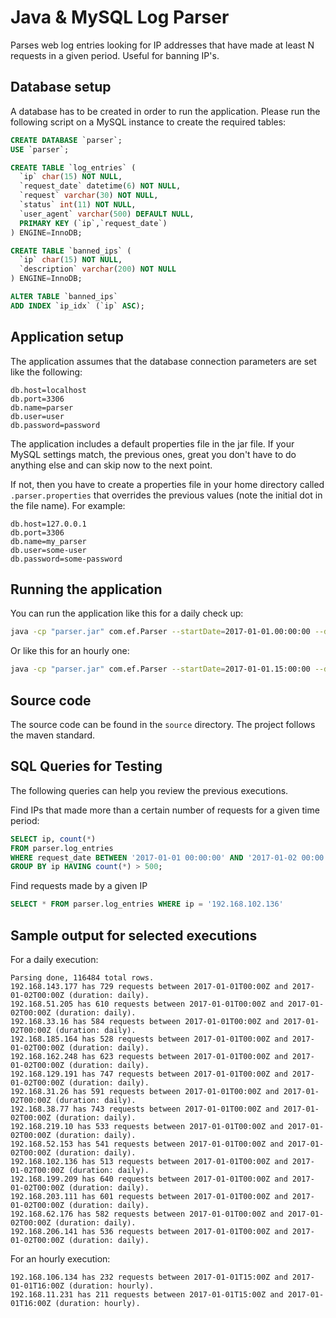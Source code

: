 Java & MySQL Log Parser
=================================================

Parses web log entries looking for IP addresses that have made at least N requests in a given period.
Useful for banning IP's.

Database setup
-------------------------------------------------

A database has to be created in order to run the application.
Please run the following script on a MySQL instance to create the required tables:

```sql
CREATE DATABASE `parser`;
USE `parser`;

CREATE TABLE `log_entries` (
  `ip` char(15) NOT NULL,
  `request_date` datetime(6) NOT NULL,
  `request` varchar(30) NOT NULL,
  `status` int(11) NOT NULL,
  `user_agent` varchar(500) DEFAULT NULL,
  PRIMARY KEY (`ip`,`request_date`)
) ENGINE=InnoDB;

CREATE TABLE `banned_ips` (
  `ip` char(15) NOT NULL,
  `description` varchar(200) NOT NULL
) ENGINE=InnoDB;

ALTER TABLE `banned_ips`
ADD INDEX `ip_idx` (`ip` ASC);
```

Application setup
-------------------------------------------------

The application assumes that the database connection parameters are set like the following:

```properties
db.host=localhost
db.port=3306
db.name=parser
db.user=user
db.password=password
```

The application includes a default properties file in the jar file. If your MySQL settings match,
the previous ones, great you don't have to do anything else and can skip now to the next point.

If not, then you have to create a properties file in your home directory called `.parser.properties`
that overrides the previous values (note the initial dot in the file name). For example:

```properties
db.host=127.0.0.1
db.port=3306
db.name=my_parser
db.user=some-user
db.password=some-password
```

Running the application
-------------------------------------------------

You can run the application like this for a daily check up:

```sh
java -cp "parser.jar" com.ef.Parser --startDate=2017-01-01.00:00:00 --duration=daily --threshold=500 --accesslog=/path/to/access.log
```

Or like this for an hourly one:

```sh
java -cp "parser.jar" com.ef.Parser --startDate=2017-01-01.15:00:00 --duration=hourly --threshold=200 --accesslog=/path/to/access.log
```


Source code
-------------------------------------------------

The source code can be found in the `source` directory.
The project follows the maven standard.


SQL Queries for Testing
-------------------------------------------------

The following queries can help you review the previous executions.

Find IPs that made more than a certain number of requests for a given time period:

```sql
SELECT ip, count(*)
FROM parser.log_entries
WHERE request_date BETWEEN '2017-01-01 00:00:00' AND '2017-01-02 00:00:00'
GROUP BY ip HAVING count(*) > 500;
```

Find requests made by a given IP

```sql
SELECT * FROM parser.log_entries WHERE ip = '192.168.102.136'
```


Sample output for selected executions
-------------------------------------------------

For a daily execution:

```
Parsing done, 116484 total rows.
192.168.143.177 has 729 requests between 2017-01-01T00:00Z and 2017-01-02T00:00Z (duration: daily).
192.168.51.205 has 610 requests between 2017-01-01T00:00Z and 2017-01-02T00:00Z (duration: daily).
192.168.33.16 has 584 requests between 2017-01-01T00:00Z and 2017-01-02T00:00Z (duration: daily).
192.168.185.164 has 528 requests between 2017-01-01T00:00Z and 2017-01-02T00:00Z (duration: daily).
192.168.162.248 has 623 requests between 2017-01-01T00:00Z and 2017-01-02T00:00Z (duration: daily).
192.168.129.191 has 747 requests between 2017-01-01T00:00Z and 2017-01-02T00:00Z (duration: daily).
192.168.31.26 has 591 requests between 2017-01-01T00:00Z and 2017-01-02T00:00Z (duration: daily).
192.168.38.77 has 743 requests between 2017-01-01T00:00Z and 2017-01-02T00:00Z (duration: daily).
192.168.219.10 has 533 requests between 2017-01-01T00:00Z and 2017-01-02T00:00Z (duration: daily).
192.168.52.153 has 541 requests between 2017-01-01T00:00Z and 2017-01-02T00:00Z (duration: daily).
192.168.102.136 has 513 requests between 2017-01-01T00:00Z and 2017-01-02T00:00Z (duration: daily).
192.168.199.209 has 640 requests between 2017-01-01T00:00Z and 2017-01-02T00:00Z (duration: daily).
192.168.203.111 has 601 requests between 2017-01-01T00:00Z and 2017-01-02T00:00Z (duration: daily).
192.168.62.176 has 582 requests between 2017-01-01T00:00Z and 2017-01-02T00:00Z (duration: daily).
192.168.206.141 has 536 requests between 2017-01-01T00:00Z and 2017-01-02T00:00Z (duration: daily).
```

For an hourly execution:

```
192.168.106.134 has 232 requests between 2017-01-01T15:00Z and 2017-01-01T16:00Z (duration: hourly).
192.168.11.231 has 211 requests between 2017-01-01T15:00Z and 2017-01-01T16:00Z (duration: hourly).
```
